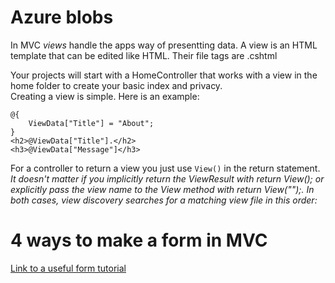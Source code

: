 
# Azure blobs

In MVC *views* handle the apps way of presentting data. A view is an HTML template that can be edited like HTML. Their file tags are .cshtml

Your projects will start with a HomeController that works with a view in the home folder to create your basic index and privacy.  
Creating a view is simple. Here is an example:
```
@{
    ViewData["Title"] = "About";
}
<h2>@ViewData["Title"].</h2>
<h3>@ViewData["Message"]</h3>
```  

For a controller to return a view you just use ```View()``` in the return statement. 
*It doesn't matter if you implicitly return the ViewResult with return View(); or explicitly pass the view name to the View method with return View("<ViewName>");. 
 In both cases, view discovery searches for a matching view file in this order:*
  
  


# 4 ways to make a form in MVC
[Link to a useful form tutorial](https://www.completecsharptutorial.com/asp-net-mvc5/4-ways-to-create-form-in-asp-net-mvc.php)
